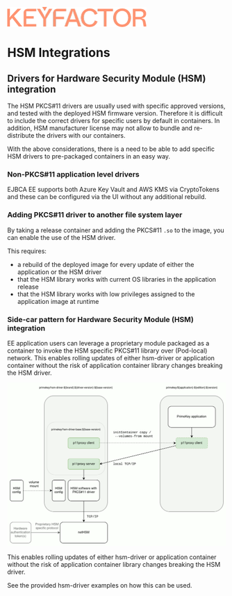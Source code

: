 ![Keyfactor Community](../keyfactor_community_logo.png)

# HSM Integrations

## Drivers for Hardware Security Module (HSM) integration

The HSM PKCS#11 drivers are usually used with specific approved versions, and tested with the deployed HSM firmware version. Therefore it is difficult to include the correct drivers for specific users by default in containers. In addition, HSM manufacturer license may not allow to bundle and re-distribute the drivers with our containers.

With the above considerations, there is a need to be able to add specific HSM drivers to pre-packaged containers in an easy way.

### Non-PKCS#11 application level drivers

EJBCA EE supports both Azure Key Vault and AWS KMS via CryptoTokens and these can be configured via the UI without any additional rebuild.

### Adding PKCS#11 driver to another file system layer

By taking a release container and adding the PKCS#11 `.so` to the image, you can enable the use of the HSM driver.

This requires:
* a rebuild of the deployed image for every update of either the application or the HSM driver
* that the HSM library works with current OS libraries in the application release
* that the HSM library works with low privileges assigned to the application image at runtime

### Side-car pattern for Hardware Security Module (HSM) integration

EE application users can leverage a proprietary module packaged as a container to invoke the HSM specific PKCS#11 library over (Pod-local) network. This enables rolling updates of either hsm-driver or application container without the risk of application container library changes breaking the HSM driver.

<a href="hsm-driver-pattern.png"><img src="hsm-driver-pattern.png" width="720"/></a>

This enables rolling updates of either hsm-driver or application container without the risk of application container library changes breaking the HSM driver.

See the provided hsm-driver examples on how this can be used.